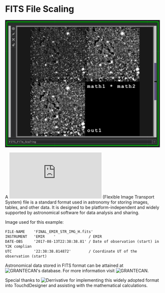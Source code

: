 # FITS File Scaling

![alt text](https://github.com/CorrelateVisuals/Touchdesigner_Tools/blob/main/FITS_File_Scaling/FITS_File_Scaling_Image.PNG?raw=true)

A ![FITS](https://fits.gsfc.nasa.gov/fits_standard.html) (Flexible Image Transport System) file is a standard format used in astronomy for storing images, tables, and other data. It is designed to be platform-independent and widely supported by astronomical software for data analysis and sharing.

Image used for this example:
```
FILE-NAME    'FINAL_EMIR_STR_IMG_H.fits'
INSTRUMENT   'EMIR    '               / EMIR
DATE-OBS     '2017-08-13T22:38:38.81' / Date of observation (start) in Y2K complian
UTC          '22:38:38.814872'        / Coordinate UT of the observation (start)
```
Astronomical data stored in FITS format can be attained at ![GRANTECAN's database](http://www.gtc.iac.es/). For more information visit ![GRANTECAN](http://www.gtc.iac.es/).

Special thanks to ![Derrivative](derivative.ca/) for implementing this widely adopted format into TouchdDesigner and assisting with the mathematical calculations.
